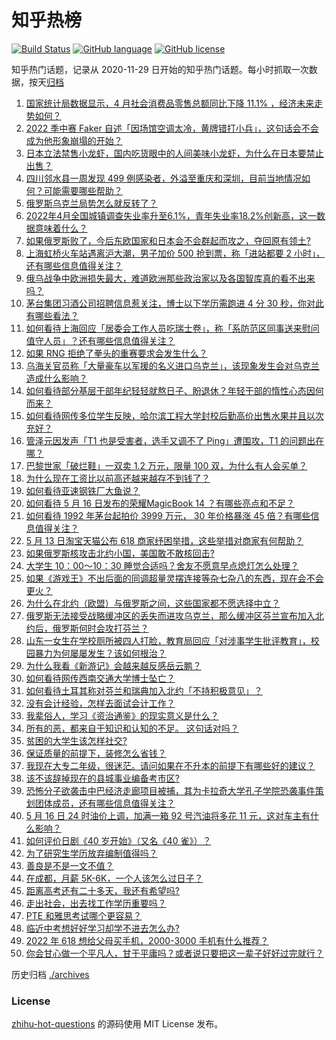 # 知乎热榜
[![Build Status](https://github.com/ToWeLong/zhihu-hot-questions/workflows/CI/badge.svg)](https://github.com/ToWeLong/zhihu-hot-questions/actions)
[![GitHub language](https://img.shields.io/badge/language-golang-orange.svg)](https://golang.org/)
[![GitHub license](https://img.shields.io/github/license/ToWeLong/zhihu-hot-questions)](https://github.com/ToWeLong/zhihu-hot-questions/blob/main/LICENSE)

知乎热门话题，记录从 2020-11-29 日开始的知乎热门话题。每小时抓取一次数据，按天[归档](./archives)

<!-- BEGIN -->

1. [国家统计局数据显示，4 月社会消费品零售总额同比下降 11.1% ，经济未来走势如何？](https://www.zhihu.com/question/533021951)
1. [2022 季中赛 Faker 自述「因场馆空调太冷，黄牌错打小兵」，这句话会不会成为他形象崩塌的开始？](https://www.zhihu.com/question/532935482)
1. [日本立法禁售小龙虾，国内吃货眼中的人间美味小龙虾，为什么在日本要禁止出售？](https://www.zhihu.com/question/532597458)
1. [四川邻水县一周发现 499 例感染者，外溢至重庆和深圳，目前当地情况如何？可能需要哪些帮助？](https://www.zhihu.com/question/533069395)
1. [俄罗斯乌克兰局势怎么就反转了？](https://www.zhihu.com/question/532818299)
1. [2022年4月全国城镇调查失业率升至6.1%，青年失业率18.2%创新高，这一数据意味着什么？](https://www.zhihu.com/question/533043580)
1. [如果俄罗斯败了，今后东欧国家和日本会不会群起而攻之，夺回原有领土?](https://www.zhihu.com/question/527283894)
1. [上海虹桥火车站遇离沪大潮，男子加价 500 抢到票，称「进站都要 2 小时」，还有哪些信息值得关注？](https://www.zhihu.com/question/533089618)
1. [俄乌战争中欧洲损失最大，难道欧洲那些政治家以及各国智库真的看不出来吗？](https://www.zhihu.com/question/521653060)
1. [茅台集团习酒公司招聘信息惹关注，博士以下学历需跑进 4 分 30 秒，你对此有哪些看法？](https://www.zhihu.com/question/532789414)
1. [如何看待上海回应「居委会工作人员吃瑞士卷」，称「系防范区同事送来慰问值守人员」？还有哪些信息值得关注？](https://www.zhihu.com/question/533028051)
1. [如果 RNG 拒绝了拳头的重赛要求会发生什么？](https://www.zhihu.com/question/532774641)
1. [乌海关官员称「大量豪车以军援的名义进口乌克兰」，该现象发生会对乌克兰造成什么影响？](https://www.zhihu.com/question/533071677)
1. [如何看待部分基层干部年纪轻轻就熬日子、盼退休？年轻干部的惰性心态因何而来？](https://www.zhihu.com/question/533025860)
1. [如何看待网传多位学生反映，哈尔滨工程大学封校后勤高价出售水果并且以次充好？](https://www.zhihu.com/question/533065458)
1. [管泽元因发声「T1 也是受害者，选手又调不了 Ping」遭围攻，T1 的问题出在哪？](https://www.zhihu.com/question/533039677)
1. [巴黎世家「破烂鞋」一双卖 1.2 万元，限量 100 双，为什么有人会买单？](https://www.zhihu.com/question/532981956)
1. [为什么现在工资比以前高还越来越存不到钱了？](https://www.zhihu.com/question/532764754)
1. [如何看待亚速钢铁厂大鱼说？](https://www.zhihu.com/question/532406089)
1. [如何看待 5 月 16 日发布的荣耀MagicBook 14 ？有哪些亮点和不足？](https://www.zhihu.com/question/533007337)
1. [如何看待 1992 年茅台起拍价 3999 万元， 30 年价格暴涨 45 倍？有哪些信息值得关注？](https://www.zhihu.com/question/533084234)
1. [5 月 13 日淘宝天猫公布 618 商家纾困举措，这些举措对商家有何帮助？](https://www.zhihu.com/question/532809604)
1. [如果俄罗斯核攻击北约小国，美国敢不敢核回击?](https://www.zhihu.com/question/532949558)
1. [大学生 10：00～10：30 睡觉合适吗？舍友不愿意早点熄灯怎么处理？](https://www.zhihu.com/question/533020618)
1. [如果《游戏王》不出后面的同调超量灵摆连接等杂七杂八的东西，现在会不会更火？](https://www.zhihu.com/question/476129623)
1. [为什么在北约（欧盟）与俄罗斯之间，这些国家都不愿选择中立？](https://www.zhihu.com/question/533079801)
1. [俄罗斯无法接受战略缓冲区的丢失而进攻乌克兰，那么缓冲区芬兰宣布加入北约后，俄罗斯何时会攻打芬兰？](https://www.zhihu.com/question/533024855)
1. [山东一女生在学校厕所被四人打脸，教育局回应「对涉事学生批评教育」，校园暴力为何屡屡发生？该如何根治？](https://www.zhihu.com/question/532675549)
1. [为什么我看《新游记》会越来越反感岳云鹏？](https://www.zhihu.com/question/530498063)
1. [如何看待网传西南交通大学博士坠亡？](https://www.zhihu.com/question/532844269)
1. [如何看待土耳其称对芬兰和瑞典加入北约「不持积极意见」？](https://www.zhihu.com/question/532838771)
1. [没有会计经验，怎样去面试会计工作？](https://www.zhihu.com/question/20473577)
1. [我辈俗人，学习《资治通鉴》的现实意义是什么？](https://www.zhihu.com/question/521007210)
1. [所有的恶，都来自于知识和认知的不足。 这句话对吗？](https://www.zhihu.com/question/531235767)
1. [贫困的大学生该怎样社交?](https://www.zhihu.com/question/533078845)
1. [保证质量的前提下，装修怎么省钱？](https://www.zhihu.com/question/529416341)
1. [我现在大专二年级，很迷茫。请问如果在不升本的前提下有哪些好的建议？](https://www.zhihu.com/question/532714617)
1. [该不该辞掉现在的县城事业编备考市区?](https://www.zhihu.com/question/531596656)
1. [恐怖分子欲袭击中巴经济走廊项目被捕，其为卡拉奇大学孔子学院恐袭事件策划团体成员，还有哪些信息值得关注？](https://www.zhihu.com/question/533104965)
1. [5 月 16 日 24 时油价上调，加满一箱 92 号汽油将多花 11 元，这对车主有什么影响？](https://www.zhihu.com/question/533101031)
1. [如何评价日剧《40 岁开始》（又名《40 雀》）？](https://www.zhihu.com/question/510769131)
1. [为了研究生学历放弃编制值得吗？](https://www.zhihu.com/question/531931804)
1. [善良是不是一文不值？](https://www.zhihu.com/question/532846989)
1. [在成都，月薪 5K-6K，一个人该怎么过日子？](https://www.zhihu.com/question/532095536)
1. [距离高考还有二十多天，我还有希望吗?](https://www.zhihu.com/question/532988313)
1. [走出社会，出去找工作学历重要吗？](https://www.zhihu.com/question/533037368)
1. [PTE 和雅思考试哪个更容易？](https://www.zhihu.com/question/384027459)
1. [临近中考想好好学习却学不进去怎么办?](https://www.zhihu.com/question/532989135)
1. [2022 年 618 想给父母买手机，2000-3000 手机有什么推荐？](https://www.zhihu.com/question/532324907)
1. [你会甘心做一个平凡人，甘于平庸吗？或者说只要把这一辈子好好过完就行？](https://www.zhihu.com/question/345745932)

<!-- END -->

历史归档 [./archives](./archives)


### License
[zhihu-hot-questions](https://github.com/towelong/zhihu-hot-questions) 的源码使用 MIT License 发布。